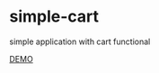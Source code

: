 # simple-cart

simple application with cart functional

[DEMO](http://gitname.github.io/react-gh-pages)
